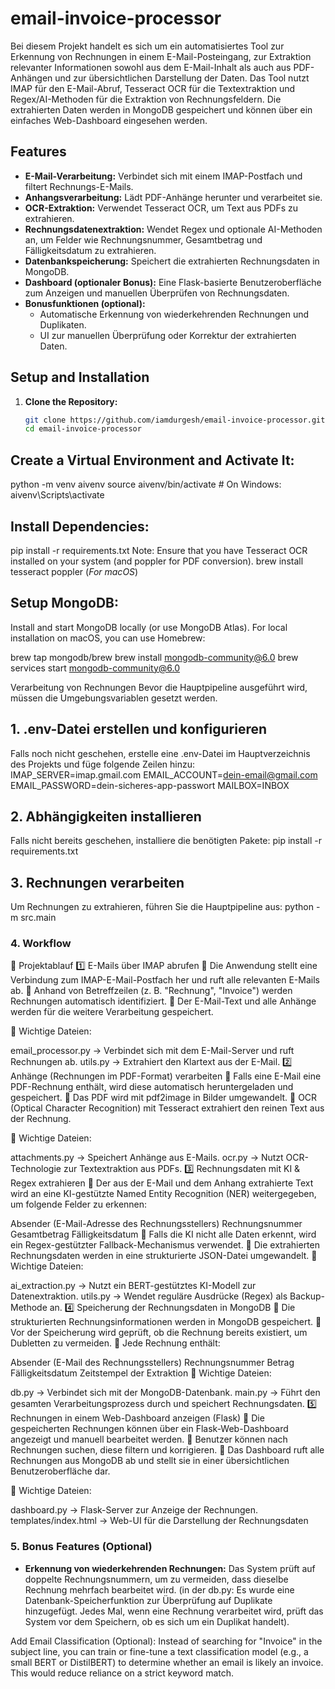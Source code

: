 # email-invoice-processor

Bei diesem Projekt handelt es sich um ein automatisiertes Tool zur Erkennung von Rechnungen in einem E-Mail-Posteingang, zur Extraktion relevanter Informationen sowohl aus dem E-Mail-Inhalt als auch aus PDF-Anhängen und zur übersichtlichen Darstellung der Daten. Das Tool nutzt IMAP für den E-Mail-Abruf, Tesseract OCR für die Textextraktion und Regex/AI-Methoden für die Extraktion von Rechnungsfeldern. Die extrahierten Daten werden in MongoDB gespeichert und können über ein einfaches Web-Dashboard eingesehen werden.

## Features

- **E-Mail-Verarbeitung:** Verbindet sich mit einem IMAP-Postfach und filtert Rechnungs-E-Mails.
- **Anhangsverarbeitung:** Lädt PDF-Anhänge herunter und verarbeitet sie.
- **OCR-Extraktion:** Verwendet Tesseract OCR, um Text aus PDFs zu extrahieren.
- **Rechnungsdatenextraktion:** Wendet Regex und optionale AI-Methoden an, um Felder wie Rechnungsnummer, Gesamtbetrag und Fälligkeitsdatum zu extrahieren.
- **Datenbankspeicherung:** Speichert die extrahierten Rechnungsdaten in MongoDB.
- **Dashboard (optionaler Bonus):** Eine Flask-basierte Benutzeroberfläche zum Anzeigen und manuellen Überprüfen von Rechnungsdaten.
- **Bonusfunktionen (optional):**
  - Automatische Erkennung von wiederkehrenden Rechnungen und Duplikaten.
  - UI zur manuellen Überprüfung oder Korrektur der extrahierten Daten.


## Setup and Installation

1. **Clone the Repository:**

   ```bash
   git clone https://github.com/iamdurgesh/email-invoice-processor.git
   cd email-invoice-processor

## Create a Virtual Environment and Activate It:
python -m venv aivenv
source aivenv/bin/activate   # On Windows: aivenv\Scripts\activate

## Install Dependencies:
pip install -r requirements.txt
Note: Ensure that you have Tesseract OCR installed on your system (and poppler for PDF conversion).
brew install tesseract poppler (*For macOS*)

## Setup MongoDB:

Install and start MongoDB locally (or use MongoDB Atlas).
For local installation on macOS, you can use Homebrew:

brew tap mongodb/brew
brew install mongodb-community@6.0
brew services start mongodb-community@6.0

 Verarbeitung von Rechnungen
Bevor die Hauptpipeline ausgeführt wird, müssen die Umgebungsvariablen gesetzt werden.

## 1. .env-Datei erstellen und konfigurieren
Falls noch nicht geschehen, erstelle eine .env-Datei im Hauptverzeichnis des Projekts und füge folgende Zeilen hinzu:
IMAP_SERVER=imap.gmail.com
EMAIL_ACCOUNT=dein-email@gmail.com
EMAIL_PASSWORD=dein-sicheres-app-passwort
MAILBOX=INBOX

##  2️. Abhängigkeiten installieren
Falls nicht bereits geschehen, installiere die benötigten Pakete:
pip install -r requirements.txt

##  3️. Rechnungen verarbeiten
Um Rechnungen zu extrahieren, führen Sie die Hauptpipeline aus:
python -m src.main

### 4. Workflow
🚀 Projektablauf
1️⃣ E-Mails über IMAP abrufen
🔹 Die Anwendung stellt eine Verbindung zum IMAP-E-Mail-Postfach her und ruft alle relevanten E-Mails ab.
🔹 Anhand von Betreffzeilen (z. B. "Rechnung", "Invoice") werden Rechnungen automatisch identifiziert.
🔹 Der E-Mail-Text und alle Anhänge werden für die weitere Verarbeitung gespeichert.

📂 Wichtige Dateien:

email_processor.py → Verbindet sich mit dem E-Mail-Server und ruft Rechnungen ab.
utils.py → Extrahiert den Klartext aus der E-Mail.
2️⃣ Anhänge (Rechnungen im PDF-Format) verarbeiten
🔹 Falls eine E-Mail eine PDF-Rechnung enthält, wird diese automatisch heruntergeladen und gespeichert.
🔹 Das PDF wird mit pdf2image in Bilder umgewandelt.
🔹 OCR (Optical Character Recognition) mit Tesseract extrahiert den reinen Text aus der Rechnung.

📂 Wichtige Dateien:

attachments.py → Speichert Anhänge aus E-Mails.
ocr.py → Nutzt OCR-Technologie zur Textextraktion aus PDFs.
3️⃣ Rechnungsdaten mit KI & Regex extrahieren
🔹 Der aus der E-Mail und dem Anhang extrahierte Text wird an eine KI-gestützte Named Entity Recognition (NER) weitergegeben, um folgende Felder zu erkennen:

Absender (E-Mail-Adresse des Rechnungsstellers)
Rechnungsnummer
Gesamtbetrag
Fälligkeitsdatum
🔹 Falls die KI nicht alle Daten erkennt, wird ein Regex-gestützter Fallback-Mechanismus verwendet.
🔹 Die extrahierten Rechnungsdaten werden in eine strukturierte JSON-Datei umgewandelt.
📂 Wichtige Dateien:

ai_extraction.py → Nutzt ein BERT-gestütztes KI-Modell zur Datenextraktion.
utils.py → Wendet reguläre Ausdrücke (Regex) als Backup-Methode an.
4️⃣ Speicherung der Rechnungsdaten in MongoDB
🔹 Die strukturierten Rechnungsinformationen werden in MongoDB gespeichert.
🔹 Vor der Speicherung wird geprüft, ob die Rechnung bereits existiert, um Dubletten zu vermeiden.
🔹 Jede Rechnung enthält:

Absender (E-Mail des Rechnungsstellers)
Rechnungsnummer
Betrag
Fälligkeitsdatum
Zeitstempel der Extraktion
📂 Wichtige Dateien:

db.py → Verbindet sich mit der MongoDB-Datenbank.
main.py → Führt den gesamten Verarbeitungsprozess durch und speichert Rechnungsdaten.
5️⃣ Rechnungen in einem Web-Dashboard anzeigen (Flask)
🔹 Die gespeicherten Rechnungen können über ein Flask-Web-Dashboard angezeigt und manuell bearbeitet werden.
🔹 Benutzer können nach Rechnungen suchen, diese filtern und korrigieren.
🔹 Das Dashboard ruft alle Rechnungen aus MongoDB ab und stellt sie in einer übersichtlichen Benutzeroberfläche dar.

📂 Wichtige Dateien:

dashboard.py → Flask-Server zur Anzeige der Rechnungen.
templates/index.html → Web-UI für die Darstellung der Rechnungsdaten





### 5. Bonus Features (Optional)

- **Erkennung von wiederkehrenden Rechnungen:** Das System prüft auf doppelte Rechnungsnummern, um zu vermeiden, dass dieselbe Rechnung mehrfach bearbeitet wird. (in der db.py: Es wurde eine Datenbank-Speicherfunktion zur Überprüfung auf Duplikate hinzugefügt. Jedes Mal, wenn eine Rechnung verarbeitet wird, prüft das System vor dem Speichern, ob es sich um ein Duplikat handelt).


Add Email Classification (Optional):
Instead of searching for "Invoice" in the subject line, you can train or fine-tune a text classification model (e.g., a small BERT or DistilBERT) to determine whether an email is likely an invoice. This would reduce reliance on a strict keyword match.
